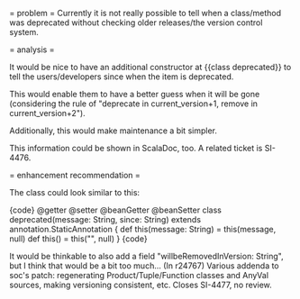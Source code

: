 = problem =
Currently it is not really possible to tell when a class/method was deprecated without checking older releases/the version control system.

= analysis =

It would be nice to have an additional constructor at {{class deprecated}} to tell the users/developers since when the item is deprecated. 

This would enable them to have a better guess when it will be gone (considering the rule of "deprecate in current_version+1, remove in current_version+2").

Additionally, this would make maintenance a bit simpler.

This information could be shown in ScalaDoc, too. A related ticket is SI-4476.

= enhancement recommendation =

The class could look similar to this:

{code}
@getter @setter @beanGetter @beanSetter
class deprecated(message: String, since: String) extends annotation.StaticAnnotation {
  def this(message: String) = this(message, null)
  def this() = this("", null)
}
{code}

It would be thinkable to also add a field "willbeRemovedInVersion: String", but I think that would be a bit too much...
(In r24767) Various addenda to soc's patch: regenerating Product/Tuple/Function
classes and AnyVal sources, making versioning consistent, etc.
Closes SI-4477, no review.
